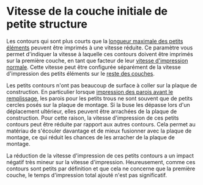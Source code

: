 Vitesse de la couche initiale de petite structure
====
Les contours qui sont plus courts que la [longueur maximale des petits éléments](small_feature_max_length.md) peuvent être imprimés à une vitesse réduite. Ce paramètre vous permet d'indiquer la vitesse à laquelle ces contours doivent être imprimés sur la première couche, en tant que facteur de leur [vitesse d'impression normale](../vitesse/speed_wall.md). Cette vitesse peut être configurée séparément de la vitesse d'impression des petits éléments sur le [reste des couches](small_feature_speed_factor.md).

Les petits contours n'ont pas beaucoup de surface à coller sur la plaque de construction. En particulier lorsque [impression des parois avant le remplissage](../infill/infill_before_walls.md), les parois pour les petits trous ne sont souvent que de petits cercles posés sur la plaque de montage. Si la buse les dépasse lors d'un déplacement ultérieur, elles peuvent être arrachées de la plaque de construction. Pour cette raison, la vitesse d'impression de ces petits contours peut être réduite par rapport aux autres contours. Cela permet au matériau de s'écouler davantage et de mieux fusionner avec la plaque de montage, ce qui réduit les chances de les arracher de la plaque de montage.

La réduction de la vitesse d'impression de ces petits contours a un impact négatif très mineur sur la vitesse d'impression. Heureusement, comme ces contours sont petits par définition et que cela ne concerne que la première couche, le temps d'impression total ajouté n'est pas significatif.
